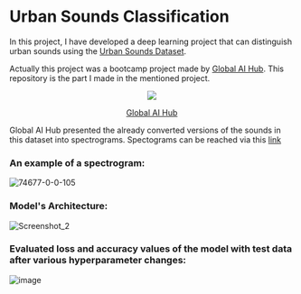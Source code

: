 # Urban Sounds Classification

In this project, I have developed a deep learning project that can distinguish urban sounds using the [Urban Sounds Dataset](https://urbansounddataset.weebly.com/urbansound8k.html). 

Actually this project was a bootcamp project made by [Global AI Hub](https://globalaihub.com/). This repository is the part I made in the mentioned project.

<p align="center">
  <img src="https://user-images.githubusercontent.com/74237094/194168887-b867257e-6776-41a6-b3b7-ab5a54aa4653.png">
</p>

<p align="center">
  <a href="https://globalaihub.com/">Global AI Hub</a>
</p>


Global AI Hub presented the already converted versions of the sounds in this dataset into spectrograms. Spectograms can be reached via this [link](https://drive.google.com/drive/folders/1xey3vAVNDjWxnSfhuUsf_5dGANZWmCog)

### An example of a spectrogram:

![74677-0-0-105](https://user-images.githubusercontent.com/74237094/194163084-1d8b25b9-8a37-4cf7-928e-0fa6013ce165.png)

### Model's Architecture:

![Screenshot_2](https://user-images.githubusercontent.com/74237094/194168054-acec05e6-c598-479e-bdc3-fa574c780f58.png)


### Evaluated loss and accuracy values of the model with test data after various hyperparameter changes:


![image](https://user-images.githubusercontent.com/74237094/194752129-c19e71d7-65d9-4a26-ba03-ac69a31b072b.png)

